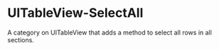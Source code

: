 # UITableView-SelectAll
A category on UITableView that adds a method to select all rows in all sections. 
